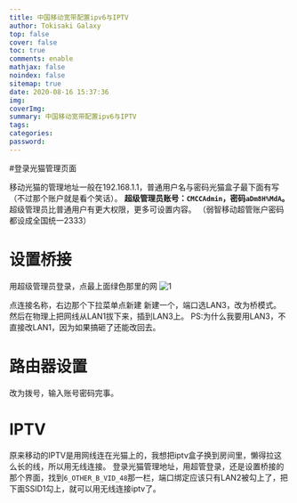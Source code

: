 ```yaml
---
title: 中国移动宽带配置ipv6与IPTV
author: Tokisaki Galaxy
top: false
cover: false
toc: true
comments: enable
mathjax: false
noindex: false
sitemap: true
date: 2020-08-16 15:37:36
img:
coverImg:
summary: 中国移动宽带配置ipv6与IPTV
tags:
categories:
password:
---
```


#登录光猫管理页面

移动光猫的管理地址一般在192.168.1.1，普通用户名与密码光猫盒子最下面有写（不过那个账户就是看个笑话）。
**超级管理员账号：`CMCCAdmin`，密码`aDm8H%MdA`。**
超级管理员比普通用户有更大权限，更多可设置内容。
（弱智移动超管账户密码都设成全国统一2333）

# 设置桥接

用超级管理员登录，点最上面绿色那里的网
![1](https://files.catbox.moe/wpfgis.jpg)

点连接名称，右边那个下拉菜单点新建
新建一个，端口选LAN3，改为桥模式。
然后在物理上把网线从LAN1拔下来，插到LAN3上。
PS:为什么我要用LAN3，不直接改LAN1，因为如果搞砸了还能改回去。

# 路由器设置
改为拨号，输入账号密码完事。

# IPTV
原来移动的IPTV是用网线连在光猫上的，我想把iptv盒子换到房间里，懒得拉这么长的线，所以用无线连接。
登录光猫管理地址，用超管登录，还是设置桥接的那个界面，找到`6_OTHER_B_VID_48`那一栏，端口绑定应该只有LAN2被勾上了，把下面SSID1勾上，就可以用无线连接iptv了。
